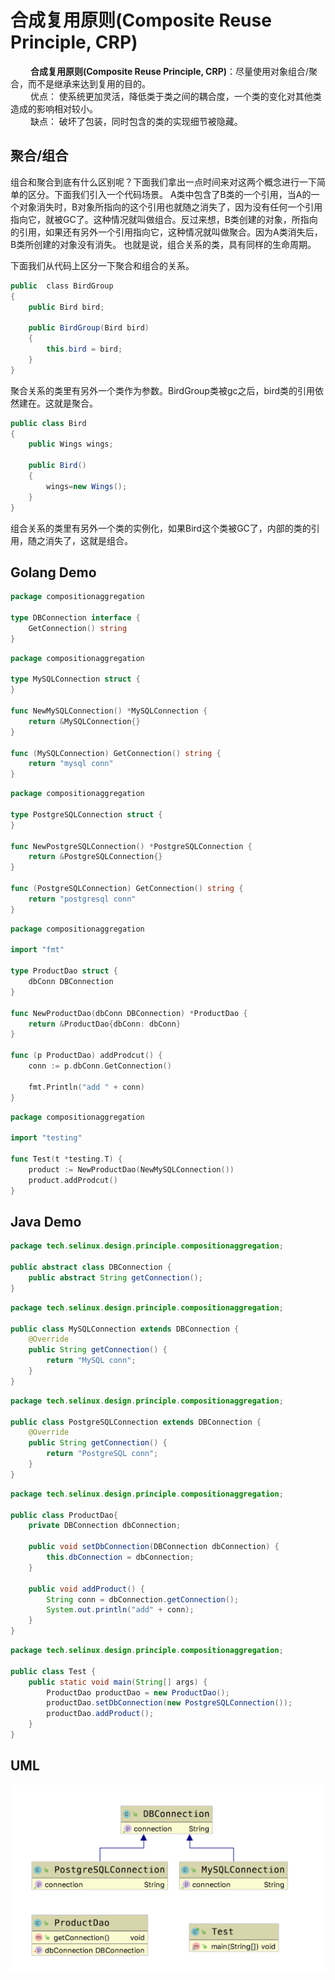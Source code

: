 # 合成复用原则(Composite Reuse Principle, CRP)

&emsp;&emsp; **合成复用原则(Composite Reuse Principle, CRP)**：尽量使用对象组合/聚合，而不是继承来达到复用的目的。  
&emsp;&emsp; 优点： 使系统更加灵活，降低类于类之间的耦合度，一个类的变化对其他类造成的影响相对较小。  
&emsp;&emsp; 缺点： 破坏了包装，同时包含的类的实现细节被隐藏。

## 聚合/组合

组合和聚合到底有什么区别呢？下面我们拿出一点时间来对这两个概念进行一下简单的区分。下面我们引入一个代码场景。
A类中包含了B类的一个引用，当A的一个对象消失时，B对象所指向的这个引用也就随之消失了，因为没有任何一个引用指向它，就被GC了。这种情况就叫做组合。反过来想，B类创建的对象，所指向的引用，如果还有另外一个引用指向它，这种情况就叫做聚合。因为A类消失后，B类所创建的对象没有消失。 也就是说，组合关系的类，具有同样的生命周期。  

下面我们从代码上区分一下聚合和组合的关系。

```java
public  class BirdGroup
{
    public Bird bird;

    public BirdGroup(Bird bird)
    {
        this.bird = bird;
    }
}
```

聚合关系的类里有另外一个类作为参数。BirdGroup类被gc之后，bird类的引用依然建在。这就是聚合。

```java
public class Bird
{
    public Wings wings;

    public Bird()
    {
        wings=new Wings();
    }
}
```

组合关系的类里有另外一个类的实例化，如果Bird这个类被GC了，内部的类的引用，随之消失了，这就是组合。

## Golang Demo

```go
package compositionaggregation

type DBConnection interface {
    GetConnection() string
}
```

```go
package compositionaggregation

type MySQLConnection struct {
}

func NewMySQLConnection() *MySQLConnection {
    return &MySQLConnection{}
}

func (MySQLConnection) GetConnection() string {
    return "mysql conn"
}
```

```go
package compositionaggregation

type PostgreSQLConnection struct {
}

func NewPostgreSQLConnection() *PostgreSQLConnection {
    return &PostgreSQLConnection{}
}

func (PostgreSQLConnection) GetConnection() string {
    return "postgresql conn"
}
```

```go
package compositionaggregation

import "fmt"

type ProductDao struct {
    dbConn DBConnection
}

func NewProductDao(dbConn DBConnection) *ProductDao {
    return &ProductDao{dbConn: dbConn}
}

func (p ProductDao) addProdcut() {
    conn := p.dbConn.GetConnection()

    fmt.Println("add " + conn)
}
```

```go
package compositionaggregation

import "testing"

func Test(t *testing.T) {
    product := NewProductDao(NewMySQLConnection())
    product.addProdcut()
}
```

## Java Demo

```java
package tech.selinux.design.principle.compositionaggregation;

public abstract class DBConnection {
    public abstract String getConnection();
}
```

```java
package tech.selinux.design.principle.compositionaggregation;

public class MySQLConnection extends DBConnection {
    @Override
    public String getConnection() {
        return "MySQL conn";
    }
}
```

```java
package tech.selinux.design.principle.compositionaggregation;

public class PostgreSQLConnection extends DBConnection {
    @Override
    public String getConnection() {
        return "PostgreSQL conn";
    }
}
```

```java
package tech.selinux.design.principle.compositionaggregation;

public class ProductDao{
    private DBConnection dbConnection;

    public void setDbConnection(DBConnection dbConnection) {
        this.dbConnection = dbConnection;
    }

    public void addProduct() {
        String conn = dbConnection.getConnection();
        System.out.println("add" + conn);
    }
}
```

```java
package tech.selinux.design.principle.compositionaggregation;

public class Test {
    public static void main(String[] args) {
        ProductDao productDao = new ProductDao();
        productDao.setDbConnection(new PostgreSQLConnection());
        productDao.addProduct();
    }
}
```

## UML

![合成复用原则UML](images/composite-reuse-principle.png)
